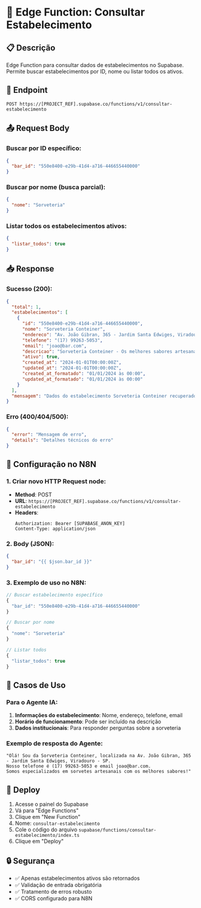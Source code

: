 # 🏪 Edge Function: Consultar Estabelecimento

## 📋 Descrição
Edge Function para consultar dados de estabelecimentos no Supabase. Permite buscar estabelecimentos por ID, nome ou listar todos os ativos.

## 🔗 Endpoint
```
POST https://[PROJECT_REF].supabase.co/functions/v1/consultar-estabelecimento
```

## 📤 Request Body

### Buscar por ID específico:
```json
{
  "bar_id": "550e8400-e29b-41d4-a716-446655440000"
}
```

### Buscar por nome (busca parcial):
```json
{
  "nome": "Sorveteria"
}
```

### Listar todos os estabelecimentos ativos:
```json
{
  "listar_todos": true
}
```

## 📥 Response

### Sucesso (200):
```json
{
  "total": 1,
  "estabelecimentos": [
    {
      "id": "550e8400-e29b-41d4-a716-446655440000",
      "nome": "Sorveteria Conteiner",
      "endereco": "Av. João Gibran, 365 - Jardim Santa Edwiges, Viradouro - SP",
      "telefone": "(17) 99263-5053",
      "email": "joao@bar.com",
      "descricao": "Sorveteria Conteiner - Os melhores sabores artesanais",
      "ativo": true,
      "created_at": "2024-01-01T00:00:00Z",
      "updated_at": "2024-01-01T00:00:00Z",
      "created_at_formatado": "01/01/2024 às 00:00",
      "updated_at_formatado": "01/01/2024 às 00:00"
    }
  ],
  "mensagem": "Dados do estabelecimento Sorveteria Conteiner recuperados com sucesso."
}
```

### Erro (400/404/500):
```json
{
  "error": "Mensagem de erro",
  "details": "Detalhes técnicos do erro"
}
```

## 🔧 Configuração no N8N

### 1. Criar novo HTTP Request node:
- **Method**: POST
- **URL**: `https://[PROJECT_REF].supabase.co/functions/v1/consultar-estabelecimento`
- **Headers**:
  ```
  Authorization: Bearer [SUPABASE_ANON_KEY]
  Content-Type: application/json
  ```

### 2. Body (JSON):
```json
{
  "bar_id": "{{ $json.bar_id }}"
}
```

### 3. Exemplo de uso no N8N:
```javascript
// Buscar estabelecimento específico
{
  "bar_id": "550e8400-e29b-41d4-a716-446655440000"
}

// Buscar por nome
{
  "nome": "Sorveteria"
}

// Listar todos
{
  "listar_todos": true
}
```

## 🎯 Casos de Uso

### Para o Agente IA:
1. **Informações do estabelecimento**: Nome, endereço, telefone, email
2. **Horário de funcionamento**: Pode ser incluído na descrição
3. **Dados institucionais**: Para responder perguntas sobre a sorveteria

### Exemplo de resposta do Agente:
```
"Olá! Sou da Sorveteria Conteiner, localizada na Av. João Gibran, 365 - Jardim Santa Edwiges, Viradouro - SP. 
Nosso telefone é (17) 99263-5053 e email joao@bar.com. 
Somos especializados em sorvetes artesanais com os melhores sabores!"
```

## 🚀 Deploy

1. Acesse o painel do Supabase
2. Vá para "Edge Functions"
3. Clique em "New Function"
4. Nome: `consultar-estabelecimento`
5. Cole o código do arquivo `supabase/functions/consultar-estabelecimento/index.ts`
6. Clique em "Deploy"

## 🔒 Segurança

- ✅ Apenas estabelecimentos ativos são retornados
- ✅ Validação de entrada obrigatória
- ✅ Tratamento de erros robusto
- ✅ CORS configurado para N8N 